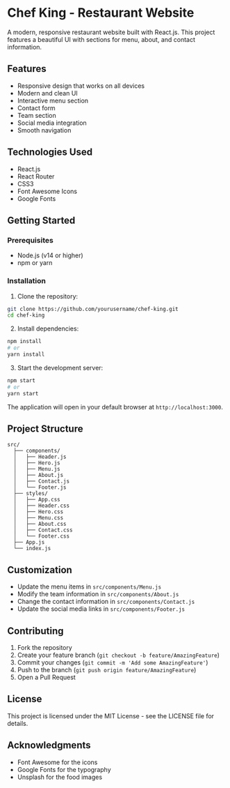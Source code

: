 # Chef King - Restaurant Website

A modern, responsive restaurant website built with React.js. This project features a beautiful UI with sections for menu, about, and contact information.

## Features

- Responsive design that works on all devices
- Modern and clean UI
- Interactive menu section
- Contact form
- Team section
- Social media integration
- Smooth navigation

## Technologies Used

- React.js
- React Router
- CSS3
- Font Awesome Icons
- Google Fonts

## Getting Started

### Prerequisites

- Node.js (v14 or higher)
- npm or yarn

### Installation

1. Clone the repository:
```bash
git clone https://github.com/yourusername/chef-king.git
cd chef-king
```

2. Install dependencies:
```bash
npm install
# or
yarn install
```

3. Start the development server:
```bash
npm start
# or
yarn start
```

The application will open in your default browser at `http://localhost:3000`.

## Project Structure

```
src/
  ├── components/
  │   ├── Header.js
  │   ├── Hero.js
  │   ├── Menu.js
  │   ├── About.js
  │   ├── Contact.js
  │   └── Footer.js
  ├── styles/
  │   ├── App.css
  │   ├── Header.css
  │   ├── Hero.css
  │   ├── Menu.css
  │   ├── About.css
  │   ├── Contact.css
  │   └── Footer.css
  ├── App.js
  └── index.js
```

## Customization

- Update the menu items in `src/components/Menu.js`
- Modify the team information in `src/components/About.js`
- Change the contact information in `src/components/Contact.js`
- Update the social media links in `src/components/Footer.js`

## Contributing

1. Fork the repository
2. Create your feature branch (`git checkout -b feature/AmazingFeature`)
3. Commit your changes (`git commit -m 'Add some AmazingFeature'`)
4. Push to the branch (`git push origin feature/AmazingFeature`)
5. Open a Pull Request

## License

This project is licensed under the MIT License - see the LICENSE file for details.

## Acknowledgments

- Font Awesome for the icons
- Google Fonts for the typography
- Unsplash for the food images 